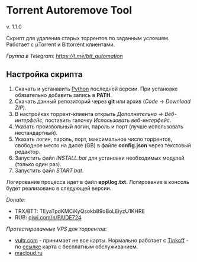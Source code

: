 # Torrent Autoremove Tool


v. 1.1.0

Скрипт для удаления старых торрентов по заданным условиям. 
Работает с μTorrent и Bittorrent клиентами. 

_Группа в Telegram_: _https://t.me/btt_automation_

## Настройка скрипта
1. Скачать и устанавить [Python](https://www.python.org/downloads/) последней версии. При установке обязательно добавить запись в **PATH**.
2. Скачать данный репозиторий через **git** или архив (_Code_ -> _Download ZIP_).
3. В настройках торрент-клиента открыть _Дополнительно_ -> _Веб-интерфейс_, поставить галочку _Использовать веб-интерфейс_. 
4. Указать произвольный логин, пароль и порт (лучше использовать нестандартный).
5. Указать логин, пароль, порт, максимальное число торрентов, свободное место на диске (GB) в файле **config.json** через текстовый редактор.
6. Запустить файл _INSTALL.bat_ для установки необходимых модулей (только один раз).
7. Запустить файл _START.bat_.

Логирование процесса идет в файл **app\log.txt**. Логирование в консоль будет реализовано в следующей версии.


_Donate:_
* TRX/BTT: TEyaTpdKMCiKyQsokb89oBoLEiyzU1KHRE
* RUB: [qiwi.com/n/PAIDE724](QIWI)

_Протестированные VPS для торрентов_:
* [vultr.com](https://www.vultr.com/?ref=8883507) - принимает не все карты. Нормально работает с [Tinkoff](https://www.tinkoff.ru/sl/2HFYdv2GfO6) - по [ссылке](https://www.tinkoff.ru/sl/2HFYdv2GfO6) карта с бесплатным обслуживанием.
* [macloud.ru](https://macloud.ru/?partner=21x4zp5121)
